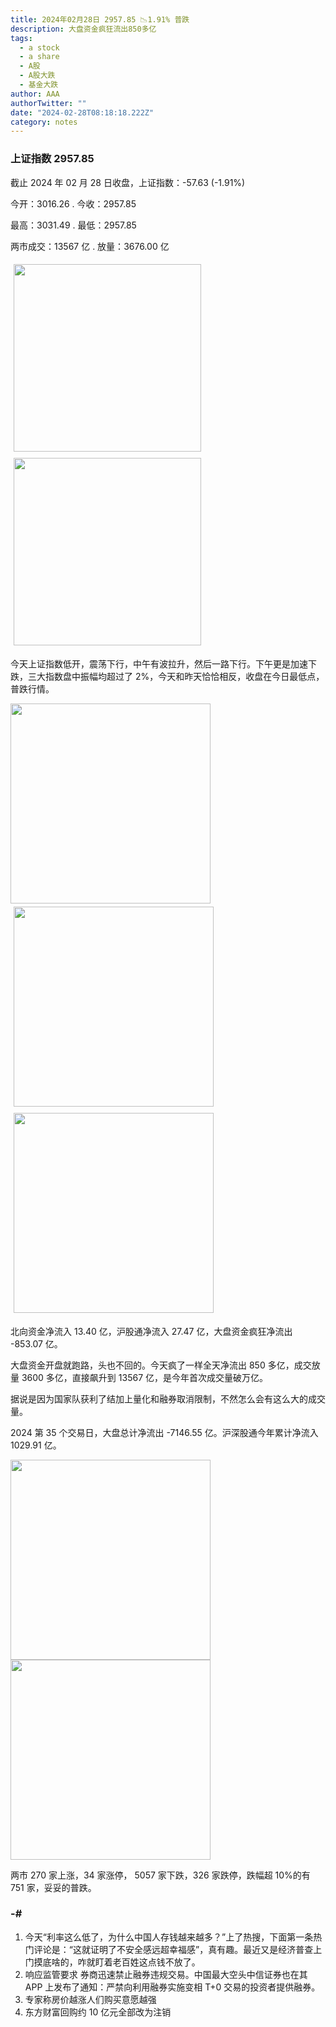 ```yaml
---
title: 2024年02月28日 2957.85 📉1.91% 普跌
description: 大盘资金疯狂流出850多亿
tags:
  - a stock
  - a share
  - A股
  - A股大跌
  - 基金大跌
author: AAA
authorTwitter: ""
date: "2024-02-28T08:18:18.222Z"
category: notes
---
```


### 上证指数 2957.85

截止 2024 年 02 月 28 日收盘，上证指数：<span class="font-semibold text-g-6">-57.63 (-1.91%)</span>

今开：<span class="font-semibold text-r-6">3016.26 </span> . 今收：<span class="font-semibold text-g-6">2957.85 </span>

最高：<span class="font-semibold text-r-6">3031.49 </span> . 最低：<span class="font-semibold text-g-6">2957.85 </span>

两市成交：<span class="font-semibold">13567 亿</span> . 放量：<span class="font-semibold text-r-8">3676.00 亿</span>

<img src="/images/uploads/2024-02/20240228-zs-sh.png" style="width: 300px;display:inline-block;margin: 5px">
<img src="/images/uploads/2024-02/20240228-zs-sh-rk.png" style="width: 300px;display:inline-block;margin: 5px">

今天上证指数低开，震荡下行，中午有波拉升，然后一路下行。下午更是加速下跌，三大指数盘中振幅均超过了 2%，今天和昨天恰恰相反，收盘在今日最低点，普跌行情。

<img src="/images/uploads/2024-02/20240228-zs-global.png" width="320">
<img src="/images/uploads/2024-02/20240228-zs-bs.png" style="width: 320px;display:inline-block;margin: 5px">
<img src="/images/uploads/2024-02/20240228-zs-dp.png" style="width: 320px;display:inline-block;margin: 5px">

北向资金净流入 <span class="font-semibold text-r-5">13.40 亿</span>，沪股通净流入 <span class="font-semibold text-r-5">27.47 亿</span>，大盘资金疯狂净流出 <span class="font-semibold text-g-8">-853.07 亿</span>。

大盘资金开盘就跑路，头也不回的。今天疯了一样全天净流出 850 多亿，成交放量 3600 多亿，直接飙升到 13567 亿，是今年首次成交量破万亿。

据说是因为国家队获利了结加上量化和融券取消限制，不然怎么会有这么大的成交量。

2024 第 35 个交易日，大盘总计净流出 <span class="font-semibold text-g-8">-7146.55 亿</span>。沪深股通今年累计净流入 <span class="font-semibold text-r-6">1029.91 </span> 亿。

<img src="/images/uploads/2024-02/20240228-zs-as.png" width="320">
<img src="/images/uploads/2024-02/20240228-zs-zdtj.png" width="320">

两市 <span class="text-r-5">270</span> 家上涨，34 家涨停， <span class="font-semibold text-g-7">5057</span> 家下跌，326 家跌停，跌幅超 10%的有 751 家，妥妥的普跌。

### -#

1. 今天“利率这么低了，为什么中国人存钱越来越多？”上了热搜，下面第一条热门评论是：“这就证明了不安全感远超幸福感”，真有趣。最近又是经济普查上门摸底啥的，咋就盯着老百姓这点钱不放了。
2. 响应监管要求 券商迅速禁止融券违规交易。中国最大空头中信证券也在其 APP 上发布了通知：严禁向利用融券实施变相 T+0 交易的投资者提供融券。
3. 专家称房价越涨人们购买意愿越强
4. 东方财富回购约 10 亿元全部改为注销
